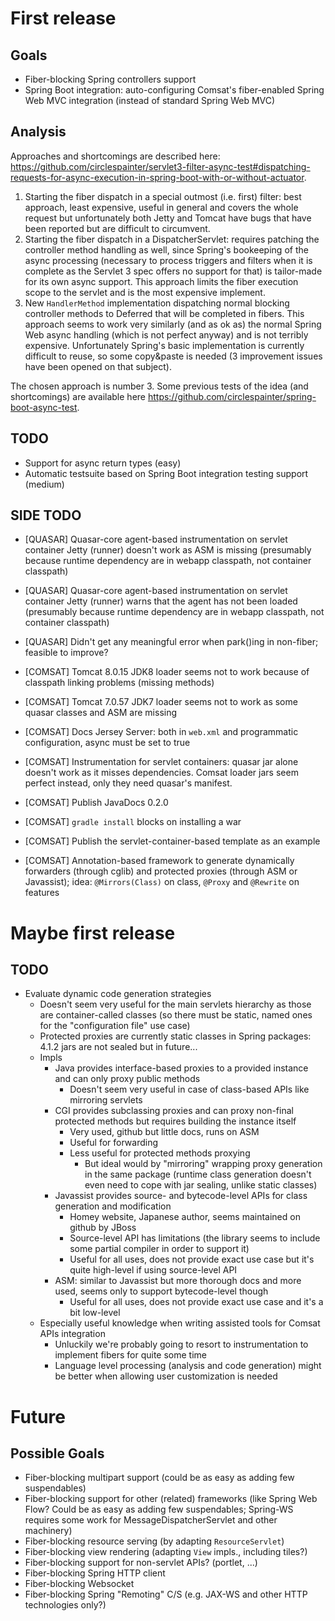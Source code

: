 First release
=============

Goals
-----

- Fiber-blocking Spring controllers support
- Spring Boot integration: auto-configuring Comsat's fiber-enabled Spring Web MVC integration (instead of standard Spring Web MVC)

Analysis
--------

Approaches and shortcomings are described here: https://github.com/circlespainter/servlet3-filter-async-test#dispatching-requests-for-async-execution-in-spring-boot-with-or-without-actuator.

1. Starting the fiber dispatch in a special outmost (i.e. first) filter: best approach, least expensive, useful in general and covers the whole request but unfortunately both Jetty and Tomcat
   have bugs that have been reported but are difficult to circumvent.
2. Starting the fiber dispatch in a DispatcherServlet: requires patching the controller method handling as well, since Spring's bookeeping of the async processing (necessary to process triggers
   and filters when it is complete as the Servlet 3 spec offers no support for that) is tailor-made for its own async support. This approach limits the fiber execution scope to the servlet and
   is the most expensive implement.
3. New `HandlerMethod` implementation dispatching normal blocking controller methods to Deferred that will be completed in fibers. This approach seems to work very similarly (and as ok as) the
   normal Spring Web async handling (which is not perfect anyway) and is not terribly expensive. Unfortunately Spring's basic implementation is currently difficult to reuse, so some copy&paste
   is needed (3 improvement issues have been opened on that subject).

The chosen approach is number 3. Some previous tests of the idea (and shortcomings) are available here https://github.com/circlespainter/spring-boot-async-test.

TODO
----

- Support for async return types (easy)
- Automatic testsuite based on Spring Boot integration testing support (medium)

SIDE TODO
---------

- [QUASAR] Quasar-core agent-based instrumentation on servlet container Jetty (runner) doesn't work as ASM is missing (presumably because runtime dependency
  are in webapp classpath, not container classpath)
- [QUASAR] Quasar-core agent-based instrumentation on servlet container Jetty (runner) warns that the agent has not been loaded (presumably because runtime
  dependency are in webapp classpath, not container classpath)
- [QUASAR] Didn't get any meaningful error when park()ing in non-fiber; feasible to improve?

- [COMSAT] Tomcat 8.0.15 JDK8 loader seems not to work because of classpath linking problems (missing methods)
- [COMSAT] Tomcat 7.0.57 JDK7 loader seems not to work as some quasar classes and ASM are missing
- [COMSAT] Docs Jersey Server: both in `web.xml` and programmatic configuration, async must be set to true
- [COMSAT] Instrumentation for servlet containers: quasar jar alone doesn't work as it misses dependencies. Comsat loader jars seem perfect instead,
  only they need quasar's manifest.
- [COMSAT] Publish JavaDocs 0.2.0
- [COMSAT] `gradle install` blocks on installing a war
- [COMSAT] Publish the servlet-container-based template as an example
- [COMSAT] Annotation-based framework to generate dynamically forwarders (through cglib) and protected proxies (through ASM or Javassist);
  idea: `@Mirrors(Class)` on class, `@Proxy` and `@Rewrite` on features

Maybe first release
===================

TODO
----

- Evaluate dynamic code generation strategies
  - Doesn't seem very useful for the main servlets hierarchy as those are container-called classes (so there must be static, named ones for the "configuration
    file" use case)
  - Protected proxies are currently static classes in Spring packages: 4.1.2 jars are not sealed but in future...
  - Impls
    - Java provides interface-based proxies to a provided instance and can only proxy public methods
      - Doesn't seem very useful in case of class-based APIs like mirroring servlets
    - CGI provides subclassing proxies and can proxy non-final protected methods but requires building the instance itself
      - Very used, github but little docs, runs on ASM
      - Useful for forwarding
      - Less useful for protected methods proxying
        - But ideal would by "mirroring" wrapping proxy generation in the same package (runtime class generation doesn't even need to cope with jar sealing,
          unlike static classes)
    - Javassist provides source- and bytecode-level APIs for class generation and modification
      - Homey website, Japanese author, seems maintained on github by JBoss
      - Source-level API has limitations (the library seems to include some partial compiler in order to support it)
      - Useful for all uses, does not provide exact use case but it's quite high-level if using source-level API
    - ASM: similar to Javassist but more thorough docs and more used, seems only to support bytecode-level though
      - Useful for all uses, does not provide exact use case and it's a bit low-level
  - Especially useful knowledge when writing assisted tools for Comsat APIs integration
    - Unluckily we're probably going to resort to instrumentation to implement fibers for quite some time
    - Language level processing (analysis and code generation) might be better when allowing user customization is needed

Future
======

Possible Goals
--------------

- Fiber-blocking multipart support (could be as easy as adding few suspendables)
- Fiber-blocking support for other (related) frameworks (like Spring Web Flow? Could be as easy as adding few suspendables; Spring-WS requires some work for
  MessageDispatcherServlet and other machinery)
- Fiber-blocking resource serving (by adapting `ResourceServlet`)
- Fiber-blocking view rendering (adapting `View` impls., including tiles?)
- Fiber-blocking support for non-servlet APIs? (portlet, ...)
- Fiber-blocking Spring HTTP client
- Fiber-blocking Websocket
- Fiber-blocking Spring "Remoting" C/S (e.g. JAX-WS and other HTTP technologies only?)
